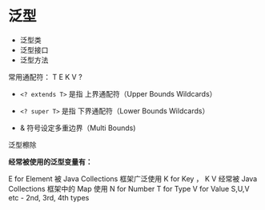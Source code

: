 # 泛型

* 泛型类
* 泛型接口
* 泛型方法

常用通配符： T E K V ?
* `<? extends T>` 是指 上界通配符（Upper Bounds Wildcards）
* `<? super T>` 是指 下界通配符（Lower Bounds Wildcards）

* & 符号设定多重边界（Multi Bounds)

泛型檫除

**经常被使用的泛型变量有：**

E for Element 被 Java Collections 框架广泛使用
K for Key ， K V 经常被 Java Collections 框架中的 Map 使用
N for Number
T for Type
V for Value
S,U,V etc - 2nd, 3rd, 4th types
